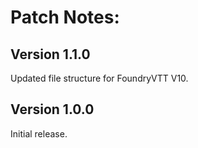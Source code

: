 # Patch Notes:

## Version 1.1.0
Updated file structure for FoundryVTT V10.

## Version 1.0.0
Initial release.